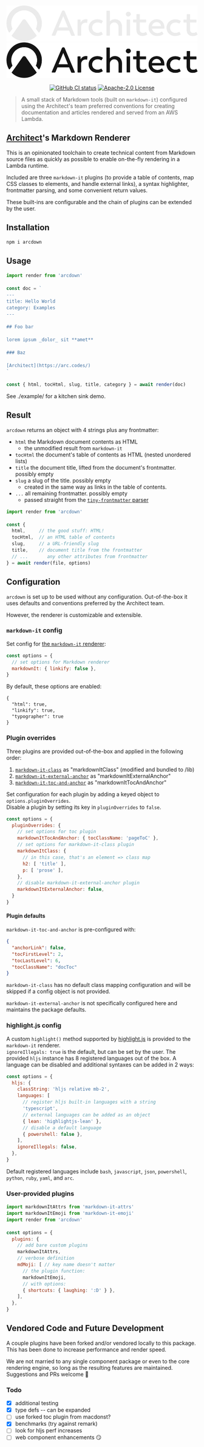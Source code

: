 ![Architect logo](https://github.com/architect/assets.arc.codes/raw/main/public/architect-logo-light-500b%402x.png#gh-dark-mode-only)
![Architect logo](https://github.com/architect/assets.arc.codes/raw/main/public/architect-logo-500b%402x.png#gh-light-mode-only)

<p align="center">
  <a href="https://github.com/architect/arcdown/actions?query=workflow%3A%22Node+CI%22"><img src=https://github.com/architect/arcdown/workflows/Node%20CI/badge.svg alt="GitHub CI status"></a>
  <a href="https://opensource.org/licenses/Apache-2.0"><img src="https://img.shields.io/badge/License-Apache%202.0-blue.svg" alt="Apache-2.0 License"></a>
</p>

> A small stack of Markdown tools (built on `markdown-it`) configured using the Architect's team preferred conventions for creating documentation and articles rendered and served from an AWS Lambda.

## [Architect](https://arc.codes)'s Markdown Renderer

This is an opinionated toolchain to create technical content from Markdown source files as quickly as possible to enable on-the-fly rendering in a Lambda runtime.

Included are three `markdown-it` plugins (to provide a table of contents, map CSS classes to elements, and handle external links), a syntax highlighter, frontmatter parsing, and some convenient return values.

These built-ins are configurable and the chain of plugins can be extended by the user.

## Installation

```
npm i arcdown
```

## Usage

```javascript
import render from 'arcdown'

const doc = `
---
title: Hello World
category: Examples
---

## Foo bar

lorem ipsum _dolor_ sit **amet**

### Baz

[Architect](https://arc.codes/)
`

const { html, tocHtml, slug, title, category } = await render(doc)
```

See ./example/ for a kitchen sink demo.

## Result

`arcdown` returns an object with 4 strings plus any frontmatter:

- `html` the Markdown document contents as HTML
  - the unmodified result from `markdown-it`
- `tocHtml` the document's table of contents as HTML (nested unordered lists)
- `title` the document title, lifted from the document's frontmatter. possibly empty
- `slug` a slug of the title. possibly empty
  - created in the same way as links in the table of contents.
- `...` all remaining frontmatter. possibly empty
  - passed straight from the [`tiny-frontmatter` parser](https://github.com/rjreed/tiny-frontmatter)

```javascript
import render from 'arcdown'

const {
  html,     // the good stuff: HTML!
  tocHtml,  // an HTML table of contents
  slug,     // a URL-friendly slug
  title,    // document title from the frontmatter
  // ...       any other attributes from frontmatter
} = await render(file, options)
```

## Configuration

`arcdown` is set up to be used without any configuration. Out-of-the-box it uses defaults and conventions preferred by the Architect team.

However, the renderer is customizable and extensible.

### `markdown-it` config

Set config for [the `markdown-it` renderer](https://github.com/markdown-it/markdown-it):

```javascript
const options = {
  // set options for Markdown renderer
  markdownIt: { linkify: false },
}
```

By default, these options are enabled:

```javascripton
{
  "html": true,
  "linkify": true,
  "typographer": true
}
```

### Plugin overrides

Three plugins are provided out-of-the-box and applied in the following order:

1. [`markdown-it-class`](https://github.com/HiroshiOkada/markdown-it-class) as "markdownItClass" (modified and bundled to /lib)
2. [`markdown-it-external-anchor`](https://github.com/binyamin/markdown-it-external-anchor) as "markdownItExternalAnchor"
3. [`markdown-it-toc-and-anchor`](https://github.com/medfreeman/markdown-it-toc-and-anchor) as "markdownItTocAndAnchor"

Set configuration for each plugin by adding a keyed object to `options.pluginOverrides`.  
Disable a plugin by setting its key in `pluginOverrides` to `false`.

```javascript
const options = {
  pluginOverrides: {
    // set options for toc plugin
    markdownItTocAndAnchor: { tocClassName: 'pageToC' },
    // set options for markdown-it-class plugin
    markdownItClass: {
      // in this case, that's an element => class map
      h2: [ 'title' ],
      p: [ 'prose' ],
    },
    // disable markdown-it-external-anchor plugin
    markdownItExternalAnchor: false,
  }
}
```

#### Plugin defaults

`markdown-it-toc-and-anchor` is pre-configured with:

```json
{
  "anchorLink": false,
  "tocFirstLevel": 2,
  "tocLastLevel": 6,
  "tocClassName": "docToc"
}
```

`markdown-it-class` has no default class mapping configuration and will be skipped if a config object is not provided.

`markdown-it-external-anchor` is not specifically configured here and maintains the package defaults.

### highlight.js config

A custom `highlight()` method supported by [highlight.js](https://highlightjs.org/) is provided to the `markdown-it`  renderer.  
`ignoreIllegals: true` is the default, but can be set by the user.
The provided `hljs` instance has 8 registered languages out of the box. A language can be disabled and additional syntaxes can be added in 2 ways:

```javascript
const options = {
  hljs: {
    classString: 'hljs relative mb-2',
    languages: [
      // register hljs built-in languages with a string
      'typescript',
      // external languages can be added as an object
      { lean: 'highlightjs-lean' },
      // disable a default language
      { powershell: false },
    ],
    ignoreIllegals: false,
  },
}
```

Default registered languages include `bash`, `javascript`, `json`, `powershell`, `python`, `ruby`, `yaml`, and `arc`.

### User-provided plugins

```javascript
import markdownItAttrs from 'markdown-it-attrs'
import markdownItEmoji from 'markdown-it-emoji'
import render from 'arcdown'

const options = {
  plugins: {
    // add bare custom plugins
    markdownItAttrs,
    // verbose definition
    mdMoji: [ // key name doesn't matter
      // the plugin function:
      markdownItEmoji,
      // with options:
      { shortcuts: { laughing: ':D' } },
    ],
  },
}
```

## Vendored Code and Future Development

A couple plugins have been forked and/or vendored locally to this package. This has been done to increase performance and render speed.

We are not married to any single component package or even to the core rendering engine, so long as the resulting features are maintained. Suggestions and PRs welcome 🙏

### Todo

- [x] additional testing
- [x] type defs -- can be expanded
- [ ] use forked toc plugin from macdonst?
- [x] benchmarks (try against remark)
- [ ] look for hljs perf increases
- [ ] web component enhancements 😏
